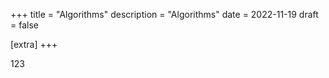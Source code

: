 +++
title = "Algorithms"
description = "Algorithms"
date = 2022-11-19
draft = false

[extra]
+++

123
